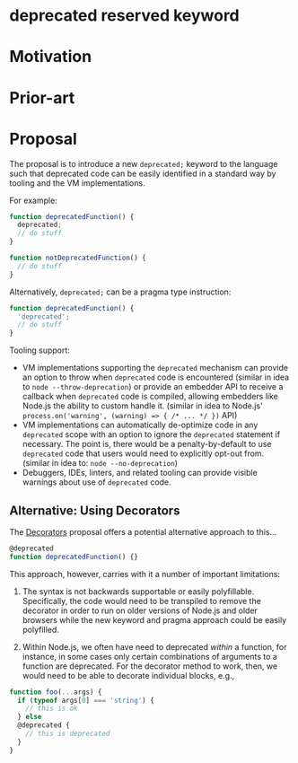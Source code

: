 # deprecated reserved keyword

# Motivation

# Prior-art

# Proposal

The proposal is to introduce a new `deprecated;` keyword to the language such that
deprecated code can be easily identified in a standard way by tooling and the VM
implementations.

For example:

```js
function deprecatedFunction() {
  deprecated;
  // do stuff
}

function notDeprecatedFunction() {
  // do stuff
}
```

Alternatively, `deprecated;` can be a pragma type instruction:

```js
function deprecatedFunction() {
  'deprecated';
  // do stuff
}
```

Tooling support:

* VM implementations supporting the `deprecated` mechanism can provide an option to
  throw when `deprecated` code is encountered (similar in idea to `node --throw-deprecation`)
  or provide an embedder API to receive a callback when `deprecated` code is compiled, allowing
  embedders like Node.js the ability to custom handle it. (similar in idea to
  Node.js' `process.on('warning', (warning) => { /* ... */ })` API)
* VM implementations can automatically de-optimize code in any `deprecated` scope with
  an option to ignore the `deprecated` statement if necessary. The point is, there would
  be a penalty-by-default to use `deprecated` code that users would need to explicitly
  opt-out from. (similar in idea to: `node --no-deprecation`)
* Debuggers, IDEs, linters, and related tooling can provide visible warnings about
  use of `deprecated` code.
  
## Alternative: Using Decorators

The [Decorators](https://github.com/tc39/proposal-decorators) proposal offers a potential
alternative approach to this...
  
```js
@deprecated
function deprecatedFunction() {}
```

This approach, however, carries with it a number of important limitations:

1. The syntax is not backwards supportable or easily polyfillable. Specifically, the code would
   need to be transpiled to remove the decorator in order to run on older versions of Node.js and
   older browsers while the new keyword and pragma approach could be easily polyfilled.

2. Within Node.js, we often have need to deprecated *within* a function, for instance, in some
   cases only certain combinations of arguments to a function are deprecated. For the decorator
   method to work, then, we would need to be able to decorate individual blocks, e.g.,
   
```js
function foo(...args) {
  if (typeof args[0] === 'string') {
    // this is ok
  } else
  @deprecated {
    // this is deprecated  
  }
}
```

